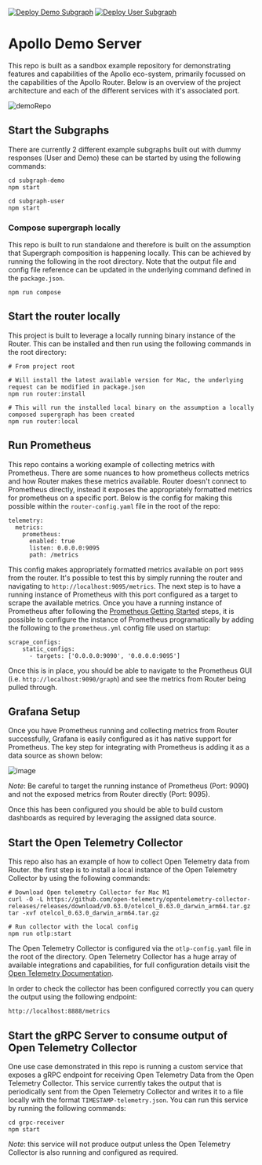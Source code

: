 [![Deploy Demo Subgraph](https://github.com/JoeDevine/apollo-demo-server/actions/workflows/subgraph-demo.yaml/badge.svg)](https://github.com/JoeDevine/apollo-demo-server/actions/workflows/subgraph-demo.yaml)
[![Deploy User Subgraph](https://github.com/JoeDevine/apollo-demo-server/actions/workflows/subgraph-user.yaml/badge.svg)](https://github.com/JoeDevine/apollo-demo-server/actions/workflows/subgraph-user.yaml)

# Apollo Demo Server

This repo is built as a sandbox example repository for demonstrating features and capabilities of the Apollo eco-system, primarily focussed on the capabilities of the Apollo Router. Below is an overview of the project architecture and each of the different services with it's associated port.

![demoRepo](https://user-images.githubusercontent.com/10652753/214587816-b753169a-41e1-4283-967c-7a0fba3646cd.png)

## Start the Subgraphs

There are currently 2 different example subgraphs built out with dummy responses (User and Demo) these can be started by using the following commands:

```
cd subgraph-demo
npm start
```

```
cd subgraph-user
npm start
```

### Compose supergraph locally

This repo is built to run standalone and therefore is built on the assumption that Supergraph composition is happening locally. This can be achieved by running the following in the root directory. Note that the output file and config file reference can be updated in the underlying command defined in the `package.json`.

```
npm run compose
```

## Start the router locally

This project is built to leverage a locally running binary instance of the Router. This can be installed and then run using the following commands in the root directory:

```
# From project root

# Will install the latest available version for Mac, the underlying request can be modified in package.json
npm run router:install

# This will run the installed local binary on the assumption a locally composed supergraph has been created
npm run router:local
```

## Run Prometheus

This repo contains a working example of collecting metrics with Prometheus. There are some nuances to how prometheus collects metrics and how Router makes these metrics available. Router doesn't connect to Prometheus directly, instead it exposes the appropriately formatted metrics for prometheus on a specific port. Below is the config for making this possible within the `router-config.yaml` file in the root of the repo:

```
telemetry:
  metrics:
    prometheus:
      enabled: true
      listen: 0.0.0.0:9095
      path: /metrics
```

This config makes appropriately formatted metrics available on port `9095` from the router. It's possible to test this by simply running the router and navigating to `http://localhost:9095/metrics`. The next step is to have a running instance of Prometheus with this port configured as a target to scrape the available metrics. Once you have a running instance of Prometheus after following the [Prometheus Getting Started](https://prometheus.io/docs/introduction/first_steps/) steps, it is possible to configure the instance of Prometheus programatically by adding the following to the `prometheus.yml` config file used on startup:

```
scrape_configs:
    static_configs:
      - targets: ['0.0.0.0:9090', '0.0.0.0:9095']
```

Once this is in place, you should be able to navigate to the Prometheus GUI (i.e. `http://localhost:9090/graph`) and see the metrics from Router being pulled through.

## Grafana Setup

Once you have Prometheus running and collecting metrics from Router successfully, Grafana is easily configured as it has native support for Prometheus. The key step for integrating with Prometheus is adding it as a data source as shown below:

![image](https://user-images.githubusercontent.com/10652753/214591328-87e950c7-b7b7-48a0-98d2-82fda06952bd.png)

_Note_: Be careful to target the running instance of Prometheus (Port: 9090) and not the exposed metrics from Router directly (Port: 9095).

Once this has been configured you should be able to build custom dashboards as required by leveraging the assigned data source.

## Start the Open Telemetry Collector

This repo also has an example of how to collect Open Telemetry data from Router. the first step is to install a local instance of the Open Telemetry Collector by using the following commands:

```
# Download Open telemetry Collector for Mac M1
curl -O -L https://github.com/open-telemetry/opentelemetry-collector-releases/releases/download/v0.63.0/otelcol_0.63.0_darwin_arm64.tar.gz
tar -xvf otelcol_0.63.0_darwin_arm64.tar.gz

# Run collector with the local config
npm run otlp:start
```

The Open Telemetry Collector is configured via the `otlp-config.yaml` file in the root of the directory. Open Telemetry Collector has a huge array of available integrations and capabilities, for full configuration details visit the [Open Telemetry Documentation](https://opentelemetry.io/docs/collector/).

In order to check the collector has been configured correctly you can query the output using the following endpoint:

```
http://localhost:8888/metrics
```

## Start the gRPC Server to consume output of Open Telemetry Collector

One use case demonstrated in this repo is running a custom service that exposes a gRPC endpoint for receiving Open Telemetry Data from the Open Telemetry Collector. This service currently takes the output that is periodically sent from the Open Telemetry Collector and writes it to a file locally with the format `TIMESTAMP-telemetry.json`. You can run this service by running the following commands:

```
cd grpc-receiver
npm start
```

_Note_: this service will not produce output unless the Open Telemetry Collector is also running and configured as required.
